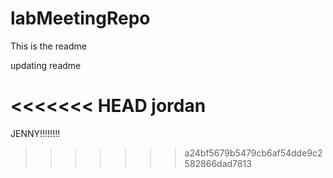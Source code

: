 # labMeetingRepo

This is the readme

updating readme

<<<<<<< HEAD
jordan
=======

JENNY!!!!!!!!
>>>>>>> a24bf5679b5479cb6af54dde9c2582866dad7813
